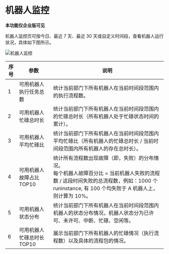 # 机器人监控

**本功能仅企业版可见**

机器人监控页可按今日、最近 7 天、最近 30 天或自定义时间段，查看机器人运行状况，具体如下图所示。

![机器人监控](https://docimages.blob.core.chinacloudapi.cn/images/Console/Dashboard/robotdashboard20201203.png)

| 序号 | 参数                      | 说明                                                         |
| ---- | ------------------------- | ------------------------------------------------------------ |
| 1    | 可用机器人执行任务总数    | 统计当前部门下所有机器人在当前时间段范围内的执行流程数。   |
| 2    | 可用机器人忙碌总时长      | 统计当前部门下所有机器人在当前时间段范围内的忙碌总时长（所有机器人处于忙碌状态时间的累计）。 |
| 3    | 可用机器人平均忙碌比      | 统计当前部门下所有机器人在当前时间段范围内平均忙碌比（所有机器人的忙碌总时长 / 当前时间段范围内所有机器人的存在总时长）。 |
| 4    | 可用机器人故障占比 TOP10   | 统计所有流程数出现故障（即，失败）的分布情况。<br> 每个机器人故障百分比 = 当前机器人失败的流程数 / 这段时间失败的总流程数，例如：1000 个 runinstance, 有 100 个均失败于 A 机器人上，则计算为 10%。 |
| 5    | 可用机器人状态分布        | 统计当前部门下所有机器人在当前时间段范围内机器人的状态分布情况，机器人状态分为已许可、未许可、中断、忙碌、空闲等。 |
| 6    | 可用机器人忙碌总时长 TOP10 | 展示当前部门下所有机器人的忙碌情况（执行流程数）以及具体的流程包的情况。 |
